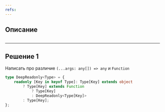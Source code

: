 ```yaml
---
refs:
---
```

## Описание

```ts

```

---
## Решение 1

Написать про различие `(...args: any[]) => any` и `Function`

```ts
type DeepReadonly<Type> = {
	readonly [Key in keyof Type]: Type[Key] extends object
		? Type[Key] extends Function
			? Type[Key]
			: DeepReadonly<Type[Key]>
		: Type[Key];
};

```